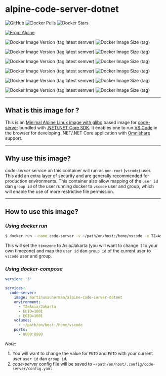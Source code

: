 # alpine-code-server-dotnet

![GitHub](https://img.shields.io/github/license/martinussuherman/alpine-code-server-dotnet) ![Docker Pulls](https://img.shields.io/docker/pulls/martinussuherman/alpine-code-server-dotnet) ![Docker Stars](https://img.shields.io/docker/stars/martinussuherman/alpine-code-server-dotnet)

[![From Alpine](https://img.shields.io/badge/FROM-martinussuherman/alpine--code--server-brightgreen.svg)](https://hub.docker.com/r/martinussuherman/alpine-code-server)

![Docker Image Version (tag latest semver)](https://img.shields.io/docker/v/martinussuherman/alpine-code-server-dotnet/latest-net3.1) ![Docker Image Size (tag)](https://img.shields.io/docker/image-size/martinussuherman/alpine-code-server-dotnet/latest-net3.1)

![Docker Image Version (tag latest semver)](https://img.shields.io/docker/v/martinussuherman/alpine-code-server-dotnet/latest-net5.0) ![Docker Image Size (tag)](https://img.shields.io/docker/image-size/martinussuherman/alpine-code-server-dotnet/latest-net5.0)

![Docker Image Version (tag latest semver)](https://img.shields.io/docker/v/martinussuherman/alpine-code-server-dotnet/latest-net6.0) ![Docker Image Size (tag)](https://img.shields.io/docker/image-size/martinussuherman/alpine-code-server-dotnet/latest-net6.0)

![Docker Image Version (tag latest semver)](https://img.shields.io/docker/v/martinussuherman/alpine-code-server-dotnet/3.9.0-net3.1) ![Docker Image Size (tag)](https://img.shields.io/docker/image-size/martinussuherman/alpine-code-server-dotnet/3.9.0-net3.1)

![Docker Image Version (tag latest semver)](https://img.shields.io/docker/v/martinussuherman/alpine-code-server-dotnet/3.9.0-net5.0) ![Docker Image Size (tag)](https://img.shields.io/docker/image-size/martinussuherman/alpine-code-server-dotnet/3.9.0-net5.0)

![Docker Image Version (tag latest semver)](https://img.shields.io/docker/v/martinussuherman/alpine-code-server-dotnet/3.9.0-net6.0) ![Docker Image Size (tag)](https://img.shields.io/docker/image-size/martinussuherman/alpine-code-server-dotnet/3.9.0-net6.0)

---

## What is this image for ?

This is an [Minimal Alpine Linux image with glibc](https://hub.docker.com/r/jeanblanchard/alpine-glibc) based image for [code-server](https://github.com/cdr/code-server/) bundled with [.NET/.NET Core SDK](https://dotnet.microsoft.com). It enables one to run [VS Code](https://code.visualstudio.com/) in the browser for developing .NET/.NET Core application with [Omnisharp](https://github.com/OmniSharp/omnisharp-roslyn) support.

---

## Why use this image?

*code-server* service on this container will run as `non-root` (`vscode`) user. This add an extra layer of security and are generally recommended for production environments. This container also allow mapping of the `user id` dan `group id` of the user running docker to `vscode` user and group, which will enable the use of more restrictive file permission.

---

## How to use this image?

### *Using docker run*

```bash
$ docker run --name code-server -v ~/path/on/host:/home/vscode -e TZ=Asia/Jakarta -e EUID=$(id -u) -e EGID=$(id -g) -p 8080:8080 martinussuherman/alpine-code-server-dotnet
```
This will set the `timezone` to Asia/Jakarta (you will want to change it to your own timezone) and map the `user id` dan `group id` of the current user to `vscode` user and group.

### *Using docker-compose*

```yaml
version: '3'

services:
  code-server:
    image: martinussuherman/alpine-code-server-dotnet
    environment:
      - TZ=Asia/Jakarta
      - EUID=1001
      - EGID=1001
    volumes:
      - ~/path/on/host:/home/vscode
    ports:
      - 8080:8080

```

*Note:*
1. You will want to change the value for `EUID` and `EGID` with your current user `user id` dan `group id`.
2. *code-server* config file will be saved to `~/path/on/host/.config/code-server/config.yaml`
